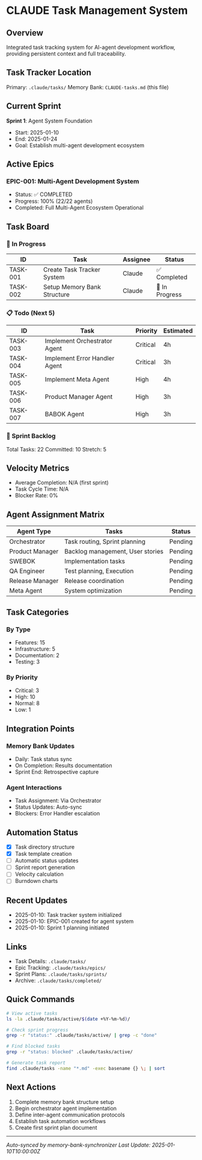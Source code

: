 # CLAUDE Task Management System

## Overview
Integrated task tracking system for AI-agent development workflow, providing persistent context and full traceability.

## Task Tracker Location
Primary: `.claude/tasks/`
Memory Bank: `CLAUDE-tasks.md` (this file)

## Current Sprint
**Sprint 1**: Agent System Foundation
- Start: 2025-01-10
- End: 2025-01-24
- Goal: Establish multi-agent development ecosystem

## Active Epics

### EPIC-001: Multi-Agent Development System
- Status: ✅ COMPLETED
- Progress: 100% (22/22 agents)
- Completed: Full Multi-Agent Ecosystem Operational

## Task Board

### 🚀 In Progress
| ID | Task | Assignee | Status |
|----|------|----------|---------|
| TASK-001 | Create Task Tracker System | Claude | ✅ Completed |
| TASK-002 | Setup Memory Bank Structure | Claude | 🔄 In Progress |

### 📋 Todo (Next 5)
| ID | Task | Priority | Estimated |
|----|------|----------|-----------|
| TASK-003 | Implement Orchestrator Agent | Critical | 4h |
| TASK-004 | Implement Error Handler Agent | Critical | 3h |
| TASK-005 | Implement Meta Agent | High | 4h |
| TASK-006 | Product Manager Agent | High | 3h |
| TASK-007 | BABOK Agent | High | 3h |

### 🎯 Sprint Backlog
Total Tasks: 22
Committed: 10
Stretch: 5

## Velocity Metrics
- Average Completion: N/A (first sprint)
- Task Cycle Time: N/A
- Blocker Rate: 0%

## Agent Assignment Matrix

| Agent Type | Tasks | Status |
|------------|-------|---------|
| Orchestrator | Task routing, Sprint planning | Pending |
| Product Manager | Backlog management, User stories | Pending |
| SWEBOK | Implementation tasks | Pending |
| QA Engineer | Test planning, Execution | Pending |
| Release Manager | Release coordination | Pending |
| Meta Agent | System optimization | Pending |

## Task Categories

### By Type
- Features: 15
- Infrastructure: 5
- Documentation: 2
- Testing: 3

### By Priority
- Critical: 3
- High: 10
- Normal: 8
- Low: 1

## Integration Points

### Memory Bank Updates
- Daily: Task status sync
- On Completion: Results documentation
- Sprint End: Retrospective capture

### Agent Interactions
- Task Assignment: Via Orchestrator
- Status Updates: Auto-sync
- Blockers: Error Handler escalation

## Automation Status
- [x] Task directory structure
- [x] Task template creation
- [ ] Automatic status updates
- [ ] Sprint report generation
- [ ] Velocity calculation
- [ ] Burndown charts

## Recent Updates
- 2025-01-10: Task tracker system initialized
- 2025-01-10: EPIC-001 created for agent system
- 2025-01-10: Sprint 1 planning initiated

## Links
- Task Details: `.claude/tasks/`
- Epic Tracking: `.claude/tasks/epics/`
- Sprint Plans: `.claude/tasks/sprints/`
- Archive: `.claude/tasks/completed/`

## Quick Commands
```bash
# View active tasks
ls -la .claude/tasks/active/$(date +%Y-%m-%d)/

# Check sprint progress
grep -r "status:" .claude/tasks/active/ | grep -c "done"

# Find blocked tasks
grep -r "status: blocked" .claude/tasks/active/

# Generate task report
find .claude/tasks -name "*.md" -exec basename {} \; | sort
```

## Next Actions
1. Complete memory bank structure setup
2. Begin orchestrator agent implementation
3. Define inter-agent communication protocols
4. Establish task automation workflows
5. Create first sprint plan document

---
*Auto-synced by memory-bank-synchronizer*
*Last Update: 2025-01-10T10:00:00Z*